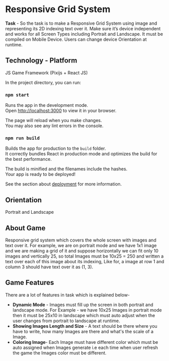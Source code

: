 # Responsive Grid System

**Task** - So the task is to make a Responsive Grid System using image and representing its 2D
indexing text over it. Make sure it’s device independent and works for all Screen Types
including Portrait and Landscape. It must be compiled on Mobile Device. Users can change
device Orientation at runtime.

## Technology - Platform 
JS Game Framework (Pixijs + React JS)

In the project directory, you can run:
### `npm start`
Runs the app in the development mode.\
Open [http://localhost:3000](http://localhost:3000) to view it in your browser.

The page will reload when you make changes.\
You may also see any lint errors in the console.

### `npm run build`

Builds the app for production to the `build` folder.\
It correctly bundles React in production mode and optimizes the build for the best performance.

The build is minified and the filenames include the hashes.\
Your app is ready to be deployed!

See the section about [deployment](https://facebook.github.io/create-react-app/docs/deployment) for more information.


## Orientation
Portrait and Landscape

## About Game 
Responsive grid system which covers the whole screen with images and text
over it. For example, we are on portrait mode and we have 1x1 image and we are making a
grid of it and suppose horizontally we can fit only 10 images and vertically 25, so total Images
must be 10x25 = 250 and written a text over each of this image about its indexing, Like for, a
image at row 1 and column 3 should have text over it as (1, 3).


## Game Features
There are a lot of features in task which is explained below-
- **Dynamic Mode** - Images must fill up the screen in both portrait and landscape mode. For Example - we have 10x25 Images in portrait mode then it must be 25x10 in landscape which must auto adjust when the user changes from portrait to landscape at runtime.
- **Showing Images Length and Size** - A text should be there where you have to write, how many Images are there and what&#39;s the scale of a Image.
- **Coloring Image**- Each Image must have different color which must be auto assigned when Images generate i.e each time when user refresh the game the Images color must be different.
